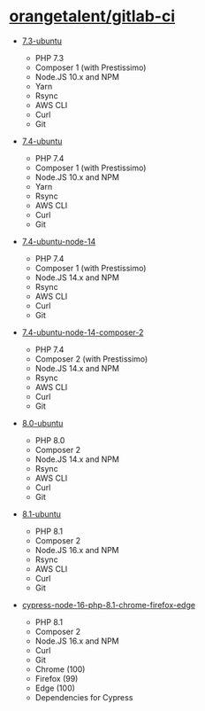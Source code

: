 # [orangetalent/gitlab-ci](https://hub.docker.com/r/orangetalent/gitlab-ci/tags)

- [7.3-ubuntu](./php/7.3/ubuntu/Dockerfile)
    - PHP 7.3
    - Composer 1 (with Prestissimo)
    - Node.JS 10.x and NPM
    - Yarn
    - Rsync
    - AWS CLI
    - Curl
    - Git

- [7.4-ubuntu](./php/7.4/ubuntu/Dockerfile)
    - PHP 7.4
    - Composer 1 (with Prestissimo)
    - Node.JS 10.x and NPM
    - Yarn
    - Rsync
    - AWS CLI
    - Curl
    - Git

- [7.4-ubuntu-node-14](./php/7.4/ubuntu-node-14/Dockerfile)
    - PHP 7.4
    - Composer 1 (with Prestissimo)
    - Node.JS 14.x and NPM
    - Rsync
    - AWS CLI
    - Curl
    - Git

- [7.4-ubuntu-node-14-composer-2](./php/7.4/ubuntu-node-14-composer-2/Dockerfile)
    - PHP 7.4
    - Composer 2 (with Prestissimo)
    - Node.JS 14.x and NPM
    - Rsync
    - AWS CLI
    - Curl
    - Git

- [8.0-ubuntu](./php/8.0/ubuntu/Dockerfile)
    - PHP 8.0
    - Composer 2
    - Node.JS 14.x and NPM
    - Rsync
    - AWS CLI
    - Curl
    - Git

- [8.1-ubuntu](./php/8.1/ubuntu/Dockerfile)
    - PHP 8.1
    - Composer 2
    - Node.JS 16.x and NPM
    - Rsync
    - AWS CLI
    - Curl
    - Git

- [cypress-node-16-php-8.1-chrome-firefox-edge](./cypress/node-16-php-8.1-chrome-firefox-edge/Dockerfile)
    - PHP 8.1
    - Composer 2
    - Node.JS 16.x and NPM
    - Curl
    - Git
    - Chrome (100)
    - Firefox (99)
    - Edge (100)
    - Dependencies for Cypress
